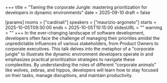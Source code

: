 +++
title = "Taming the corporate Jungle: mastering prioritization for developers in dynamic environments"
date = 2025-09-10
draft = false

[params]
rooms = ["cardinali"]
speakers = ["maurizio-argoneto"]
starts = 2025-10-05T09:30:00
ends = 2025-10-05T10:15:00
slidesURL = ""
warning = ""
+++
In the ever-changing landscape of software development, developers often face the challenge of managing their priorities amidst the unpredictable influences of various stakeholders, from Product Owners to corporate executives. This talk delves into the metaphor of a "corporate jungle" to illustrate the dynamic environment developers operate in and emphasizes practical prioritization strategies to navigate these complexities. By understanding the roles of different "corporate animals" like wolves, zebras, and hippos, developers will learn how to stay focused on their tasks, manage disruptions, and maintain productivity.
